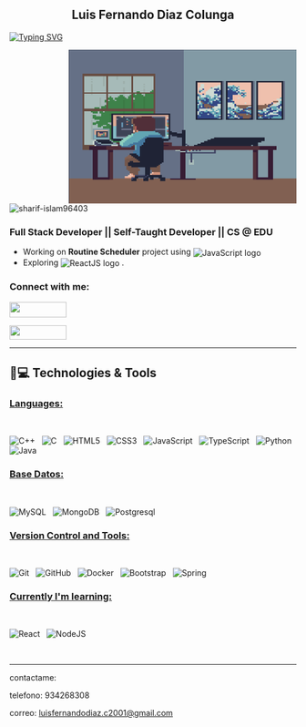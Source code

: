 <h2 align="center">Luis Fernando Diaz Colunga</h2>
  
<a href="https://git.io/typing-svg"><img src="https://readme-typing-svg.herokuapp.com?font=Fira+Code&weight=400&size=25&duration=3000&pause=5000&color=32A8BBFF&center=true&vCenter=true&width=1000&lines=A+passionate+frontend+and+backend+developer+from+Bangladesh" alt="Typing SVG" /></a>

  <img align="right" top="500" height="270" width="400" alt="GIF" src="https://github.com/LuisFernandoDiaz/LuisFernandoDiaz/blob/main/programin1.gif">

<p align="left"> <img src="https://komarev.com/ghpvc/?username=sharif-islam96403&label=Profile%20views&base=1230&abbreviated=true&color=252da1&style=for-the-badge" alt="sharif-islam96403" /> </p>
  <h3> Full Stack Developer || Self-Taught Developer || CS @ EDU</h3>
  
  - Working on **Routine Scheduler** project using <span><img src="https://img.shields.io/badge/JavaScript-323330?style=for-the-badge&logo=javascript&logoColor=F7DF1E" alt="JavaScript logo" title="JavaScript" height="30" align=center /></span>
  - Exploring <span><img src="https://img.shields.io/badge/React-20232A?style=for-the-badge&logo=react&logoColor=61DAFB" alt="ReactJS logo" title="ReactJS" height="30" align="center"/></span> </span>.

<h3 align="left">Connect with me:</h3>

<a href="https://www.linkedin.com/in/luis-fernando-diaz-colunga-0a312a248/"><img align="center" height="27px" width="100px" src="https://img.shields.io/badge/LinkedIn-0077B5?style=for-the-badge&logo=linkedin&logoColor=white"> </a>

<a href="https://mail.google.com/mail/?view=cm&fs=1&to=luisfernandodiaz.c2001@gmail.com"><img align="center" height="25px" width="100px" src="https://img.shields.io/badge/Gmail-D14836?style=for-the-badge&logo=gmail&logoColor=white"> </a>

<hr>

## 🚀💻 Technologies & Tools

### <u> Languages: </u>
<br>

![C++](https://img.shields.io/badge/c++-%2300599C.svg?style=for-the-badge&logo=c%2B%2B&logoColor=white)
&nbsp;
![C](https://img.shields.io/badge/c-%2300599C.svg?style=for-the-badge&logo=c&logoColor=white)
&nbsp;
![HTML5](https://img.shields.io/badge/html5-%23E34F26.svg?style=for-the-badge&logo=html5&logoColor=white)
&nbsp;
![CSS3](https://img.shields.io/badge/css3-%231572B6.svg?style=for-the-badge&logo=css3&logoColor=white)
&nbsp;
![JavaScript](https://img.shields.io/badge/javascript-%23323330.svg?style=for-the-badge&logo=javascript&logoColor=%23F7DF1E)
&nbsp;
![TypeScript](https://img.shields.io/badge/typescript-%23007ACC.svg?style=for-the-badge&logo=typescript&logoColor=white)
&nbsp;
![Python](https://img.shields.io/badge/python-3670A0?style=for-the-badge&logo=python&logoColor=ffdd54)
</span>
&nbsp;
![Java](https://img.shields.io/badge/java-%23ED8B00.svg?style=for-the-badge&logo=openjdk&logoColor=white)
&nbsp;
<br>

### <u> Base Datos: </u>
<br>

![MySQL](https://img.shields.io/badge/mysql-4479A1.svg?style=for-the-badge&logo=mysql&logoColor=white)
&nbsp;
![MongoDB](https://img.shields.io/badge/MongoDB-%234ea94b.svg?style=for-the-badge&logo=mongodb&logoColor=white)
&nbsp;
![Postgresql](https://img.shields.io/badge/PostgreSQL-316192?style=for-the-badge&logo=postgresql&logoColor=white)
&nbsp;
<br>

### <u> Version Control and Tools: </u>
<br>

![Git](https://img.shields.io/badge/git-%23F05033.svg?style=for-the-badge&logo=git&logoColor=white)
&nbsp;
![GitHub](https://img.shields.io/badge/github-%23121011.svg?style=for-the-badge&logo=github&logoColor=white)
&nbsp;
![Docker](https://img.shields.io/badge/docker-%230db7ed.svg?style=for-the-badge&logo=docker&logoColor=white)
&nbsp;
![Bootstrap](https://img.shields.io/badge/bootstrap-%238511FA.svg?style=for-the-badge&logo=bootstrap&logoColor=white)
&nbsp;
![Spring](https://img.shields.io/badge/Spring-6DB33F?style=for-the-badge&logo=spring&logoColor=white)
&nbsp;
<br>


### <u> Currently I'm learning: </u>
<br>

![React](https://img.shields.io/badge/react-%2320232a.svg?style=for-the-badge&logo=react&logoColor=%2361DAFB)
&nbsp;
![NodeJS](https://img.shields.io/badge/node.js-6DA55F?style=for-the-badge&logo=node.js&logoColor=white)
&nbsp;
<br>


<br>
<hr>
contactame: 
 
<p> telefono:  934268308</p> 

correo:     luisfernandodiaz.c2001@gmail.com
